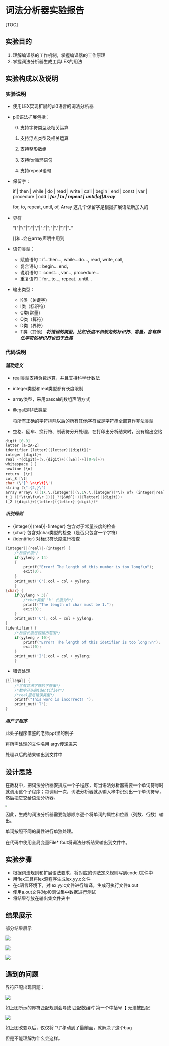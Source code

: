# 词法分析器实验报告

[TOC]

## 实验目的

1. 理解编译器的工作机制，掌握编译器的工作原理
2. 掌握词法分析器生成工具LEX的用法

<div STYLE="page-break-after: always;">

## 实验构成以及说明

### 实验说明

* 使用LEX实现扩展的pl0语言的词法分析器

* pl0语法扩展包括：

  0. 支持字符类型及相关运算

  1. 支持浮点类型及相关运算
  2. 支持整形数组
  3. 支持for循环语句
  4. 支持repeat语句

* 保留字：

  if | then | while | do | read | write | call | begin | end | const | var | procedure | odd | ***for | to | repeat | until|of|Array***

  for, to, repeat, until, of, Array 这几个保留字是根据扩展语法新加入的 

* 界符

  "\["|"("|")"|","|":"|";"|"."|"\]"|".."

  []和..会在array声明中用到

* 语句类型：

  * 赋值语句：if...then..., while...do..., read, write, call,
  * 复合语句：begin... end， 
  * 说明语句： const..., var..., procedure…
  * 重复语句：for...to..., repeat...until...

* 输出类型：

  * K类（关键字） 
  * I类（标识符）
  * C类(常量）  
  * O类（算符）
  * D类（界符）
  * T类（其他） ***将错误的类型，比如长度不和规范的标识符、常量，含有非法字符的标识符也归于此类***

  </div>

  <div STYLE="page-break-after: always;">
  
  


### 代码说明

#### ***辅助定义***

* real类型支持负数运算，并且支持科学计数法

* integer类型和real类型都有长度限制

* array类型，采用pascal的数组声明方式

* illegal是非法类型

  将所有正确的字符排除以后的所有其他字符或是字符串全部算作非法类型

* 空格、回车、换行符、制表符分开处理，在打印出分析结果时，没有输出空格

```c
digit [0-9]
letter [a-zA-Z]
identifier {letter}({letter}|{digit})*
integer {digit}+
real -?{digit}+(\.{digit}+)([Ee][-+][0-9]+)?
whitespace [ ]
newline [\n]
return_ [\r]
col_8 [\t]
char (\'[^ \n\r\t]\')
string (\".{2,}\")
array Array\ \[(1\.\.{integer})(\,1\.\.{integer})*\]\ of\ (integer|real|char|string)
t_1 ([^\t\n\f\v\r ])([_?!$&#@`]+)({letter}|{digit})+  
t_2 ({digit}+){letter}({letter}|{digit})*  

```



#### ***识别规则***

* {integer}|{real}|-{integer}  包含对于常量长度的检查
* {char} 包含对char类型的检查（是否只包含一个字符）
* {identifier} 对标识符长度进行检查



```c
{integer}|{real}|-{integer} {
	/*检查长度*/
	if(yyleng > 14)
	{
		printf("Error! The length of this number is too long!\n");
		exit(0);
	}
	print_out('C');col = col + yyleng;
	}
{char} {
	if(yyleng > 3){
		/*char类型 'k' 长度为3*/
		printf("The length of char must be 1.");
		exit(0);
	}
	print_out('C'); col = col + yyleng;
}
{identifier} {
	/*检查长度是否超出范围*/
	if(yyleng > 10){
		printf("Error! The length of this idetifier is too long!\n");
		exit(0);
	}
	print_out('I');col = col + yyleng;
	}

```

* 错误处理

```c
{illegal} {
	/*含有非法字符的字符串*/
	/*数字开头的identifier*/
	/*real里是错误类型*/
	printf("This word is incorrect! ");
	print_out('T');
}
```





#### ***用户子程序***

此处子程序借鉴的老师ppt里的例子

将所需处理的文件名用 argv传递进来

处理以后的结果输出到文件中



<div STYLE="page-break-after: always;">

## 设计思路



在教材中，把词法分析器安排成一个子程序，每当语法分析器需要一个单词符号时就调用这个子程序；每调用一次，词法分析器就从输入串中识别出一个单词符号，然后把它交给语法分析器。

<img src="../../notes/img/词法分析与语法分析关系.png" style="zoom:30%;" />

因此，生成的词法分析器需要能够顺序逐个将单词的属性和位置（列数、行数）输出。

单词按照不同的属性进行单独处理。

在代码中使用全局变量File* fout将词法分析结果输出到文件中。



<div STYLE="page-break-after: always;">

## 实验步骤

* 根据词法规则和扩展语法要求，将对应的词法定义规则写到code.l文件中
* 用flex工具将lex源程序生成lex.yy.c文件
* 在c语言环境下，对lex.yy.c文件进行编译，生成可执行文件a.out
* 使用a.out文件对pl0测试集中数据进行测试
* 将结果存放在输出集文件夹中

</div>

<div STYLE="page-break-after: always;">

## 结果展示

部分结果展示

![](../../notes/img/词法1.png)

![](../../notes/img/词法2.png)

![](../../notes/img/词法0.png)

</div>

<div STYLE="page-break-after: always;">

## 遇到的问题

界符匹配出现问题：

![](../../notes/img/before.png)

如上图所示的界符匹配规则会导致 匹配数组时 第一个中括号【 无法被匹配

![](../../notes/img/after.png)

如上图改变以后，仅仅将 "\\["移动到了最前面，就解决了这个bug

但是不能理解为什么会这样。

</div>

